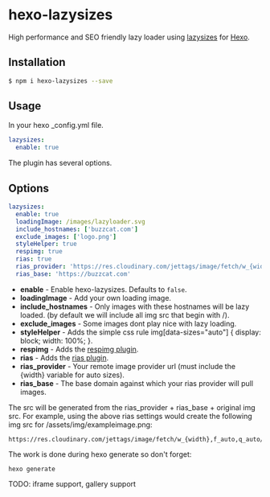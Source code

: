 # hexo-lazysizes

High performance and SEO friendly lazy loader using [lazysizes](https://github.com/aFarkas/lazysizes) for [Hexo](https://hexo.io).

## Installation
``` bash
$ npm i hexo-lazysizes --save
```
## Usage
In your hexo _config.yml file.
``` yaml
lazysizes:
  enable: true
```
The plugin has several options.

## Options
``` yaml
lazysizes:
  enable: true
  loadingImage: /images/lazyloader.svg
  include_hostnames: ['buzzcat.com']
  exclude_images: ['logo.png']
  styleHelper: true
  respimg: true
  rias: true
  rias_provider: 'https://res.cloudinary.com/jettags/image/fetch/w_{width},f_auto,q_auto/'
  rias_base: 'https://buzzcat.com'
```
- **enable** - Enable hexo-lazysizes. Defaults to `false`.
- **loadingImage** - Add your own loading image.
- **include_hostnames** - Only images with these hostnames will be lazy loaded. (by default we will include all img src that begin with /).
- **exclude_images** - Some images dont play nice with lazy loading.
- **styleHelper** - Adds the simple css rule img[data-sizes="auto"] { display: block; width: 100%; }.
- **respimg** - Adds the [respimg plugin](https://github.com/aFarkas/lazysizes/tree/gh-pages/plugins/respimg).
- **rias** - Adds the [rias plugin](https://github.com/aFarkas/lazysizes/tree/gh-pages/plugins/rias).
- **rias_provider** - Your remote image provider url (must include the {width} variable for auto sizes).
- **rias_base** - The base domain against which your rias provider will pull images.

The src will be generated from the rias_provider + rias_base + original img src. For example, using the above rias settings would create the following img src for /assets/img/exampleimage.png:

```
https://res.cloudinary.com/jettags/image/fetch/w_{width},f_auto,q_auto/https://buzzcat.com/assets/img/exampleimage.png
```

The work is done during hexo generate so don't forget:
```
hexo generate
```


TODO: iframe support, gallery support